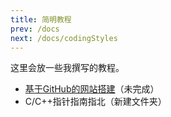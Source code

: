 ```yaml
---
title: 简明教程
prev: /docs
next: /docs/codingStyles
---
```


这里会放一些我撰写的教程。

- [基于GitHub的网站搭建](githubsite)（未完成）
- C/C++指针指南指北（新建文件夹）
